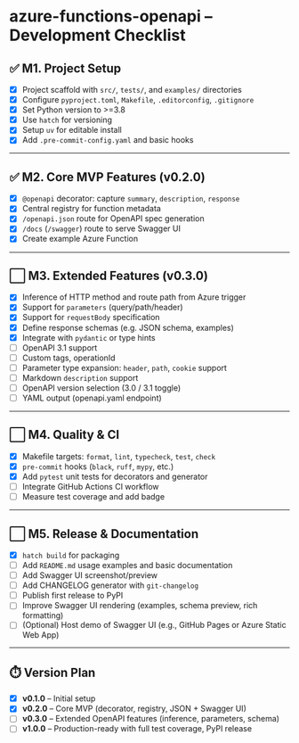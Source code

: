 # azure-functions-openapi – Development Checklist

## ✅ M1. Project Setup
- [x] Project scaffold with `src/`, `tests/`, and `examples/` directories
- [x] Configure `pyproject.toml`, `Makefile`, `.editorconfig`, `.gitignore`
- [x] Set Python version to >=3.8
- [x] Use `hatch` for versioning
- [x] Setup `uv` for editable install
- [x] Add `.pre-commit-config.yaml` and basic hooks

---

## ✅ M2. Core MVP Features (v0.2.0)
- [x] `@openapi` decorator: capture `summary`, `description`, `response`
- [x] Central registry for function metadata
- [x] `/openapi.json` route for OpenAPI spec generation
- [x] `/docs` (`/swagger`) route to serve Swagger UI
- [x] Create example Azure Function

---

## ⬜ M3. Extended Features (v0.3.0)
- [x] Inference of HTTP method and route path from Azure trigger
- [x] Support for `parameters` (query/path/header)
- [x] Support for `requestBody` specification
- [x] Define response schemas (e.g. JSON schema, examples)
- [x] Integrate with `pydantic` or type hints
- [ ] OpenAPI 3.1 support
- [ ] Custom tags, operationId
- [ ] Parameter type expansion: `header`, `path`, `cookie` support
- [ ] Markdown `description` support
- [ ] OpenAPI version selection (3.0 / 3.1 toggle)
- [ ] YAML output (openapi.yaml endpoint)

---

## ⬜ M4. Quality & CI
- [x] Makefile targets: `format`, `lint`, `typecheck`, `test`, `check`
- [x] `pre-commit` hooks (`black`, `ruff`, `mypy`, etc.)
- [x] Add `pytest` unit tests for decorators and generator
- [ ] Integrate GitHub Actions CI workflow
- [ ] Measure test coverage and add badge

---

## ⬜ M5. Release & Documentation
- [x] `hatch build` for packaging
- [ ] Add `README.md` usage examples and basic documentation
- [ ] Add Swagger UI screenshot/preview
- [ ] Add CHANGELOG generator with `git-changelog`
- [ ] Publish first release to PyPI
- [ ] Improve Swagger UI rendering (examples, schema preview, rich formatting)
- [ ] (Optional) Host demo of Swagger UI (e.g., GitHub Pages or Azure Static Web App)

---

## ⏱️ Version Plan
- [x] **v0.1.0** – Initial setup
- [x] **v0.2.0** – Core MVP (decorator, registry, JSON + Swagger UI)
- [ ] **v0.3.0** – Extended OpenAPI features (inference, parameters, schema)
- [ ] **v1.0.0** – Production-ready with full test coverage, PyPI release
